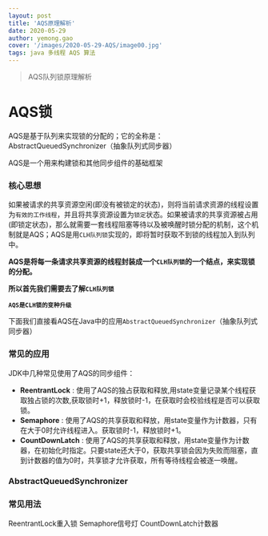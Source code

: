 ```yaml
---
layout: post
title: 'AQS原理解析'
date: 2020-05-29
author: yemong.gao
cover: '/images/2020-05-29-AQS/image00.jpg'
tags: java 多线程 AQS 算法
---
```


> AQS队列锁原理解析

# AQS锁

AQS是基于队列来实现锁的分配的；它的全称是：AbstractQueuedSynchronizer（抽象队列式同步器）

AQS是一个用来构建锁和其他同步组件的基础框架

### 核心思想

如果被请求的共享资源空闲(即没有被锁定的状态)，则将当前请求资源的线程设置为`有效的工作线程`，并且将共享资源设置为`锁定`状态。如果被请求的共享资源被占用(即锁定状态)，那么就需要一套线程阻塞等待以及被唤醒时锁分配的机制，这个机制就是AQS；AQS是用`CLH队列锁`实现的，即将暂时获取不到锁的线程加入到队列中。

**AQS是将每一条请求共享资源的线程封装成一个`CLH队列锁`的一个结点，来实现锁的分配。**

**所以首先我们需要去了解`CLH队列锁`**

**`AQS是CLH锁的变种升级`**

下面我们直接看AQS在Java中的应用`AbstractQueuedSynchronizer`（抽象队列式同步器）

### 常见的应用

JDK中几种常见使用了AQS的同步组件：
* **ReentrantLock** : 使用了AQS的独占获取和释放,用state变量记录某个线程获取独占锁的次数,获取锁时+1，释放锁时-1，在获取时会校验线程是否可以获取锁。
* **Semaphore** : 使用了AQS的共享获取和释放，用state变量作为计数器，只有在大于0时允许线程进入。获取锁时-1，释放锁时+1。
* **CountDownLatch** : 使用了AQS的共享获取和释放，用state变量作为计数器，在初始化时指定。只要state还大于0，获取共享锁会因为失败而阻塞，直到计数器的值为0时，共享锁才允许获取，所有等待线程会被逐一唤醒。

### AbstractQueuedSynchronizer


### 常见用法

ReentrantLock重入锁
Semaphore信号灯
CountDownLatch计数器